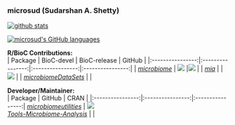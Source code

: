 ### microsud (Sudarshan A. Shetty)   


[![github stats](https://github-readme-stats.vercel.app/api?username=microsud&show_icons=true&include_all_commits=true&theme=dracula)](https://github.com/anuraghazra/github-readme-stats)

[![microsud's GitHub languages](https://github-readme-stats.vercel.app/api/top-langs?username=microsud&layout=compact)](https://github.com/anuraghazra/github-readme-stats)


**R/BioC Contributions:**   
| Package | BioC-devel | BioC-release | GitHub |
|:----------------:|:----------------:|:----------------:|:----------------:|
| [_microbiome_](https://github.com/antagomir/microbiome) | [![](http://bioconductor.org/shields/build/devel/bioc/microbiome.svg)](http://bioconductor.org/checkResults/devel/bioc-LATEST/microbiome) |[![](http://bioconductor.org/shields/build/release/bioc/microbiome.svg)](http://bioconductor.org/checkResults/release/bioc-LATEST/microbiome) |
| [_mia_](https://github.com/FelixErnst/mia) |  |[![](https://github.com/FelixErnst/mia/workflows/R-CMD-check-bioc-devel/badge.svg)](https://github.com/FelixErnst/mia/actions?query=workflow:R-CMD-check-bioc-devel) |
| [_microbiomeDataSets_](https://github.com/microbiome/microbiomeDataSets) | | 


**Developer/Maintainer:**   
| Package | GitHub | CRAN |
|:----------------:|:----------------:|:----------------:|
[_microbiomeutilities_](https://github.com/microsud/microbiomeutilities) | ![](https://github.com/microsud/microbiomeutilities/workflows/R-CMD-check/badge.svg)  
[_Tools-Microbiome-Analysis_](https://github.com/microsud/Tools-Microbiome-Analysis) | |
